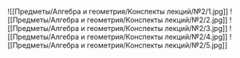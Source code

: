 ![[Предметы/Алгебра и геометрия/Конспекты лекций/№2/1.jpg]]
![[Предметы/Алгебра и геометрия/Конспекты лекций/№2/2.jpg]]
![[Предметы/Алгебра и геометрия/Конспекты лекций/№2/3.jpg]]
![[Предметы/Алгебра и геометрия/Конспекты лекций/№2/4.jpg]]
![[Предметы/Алгебра и геометрия/Конспекты лекций/№2/5.jpg]]